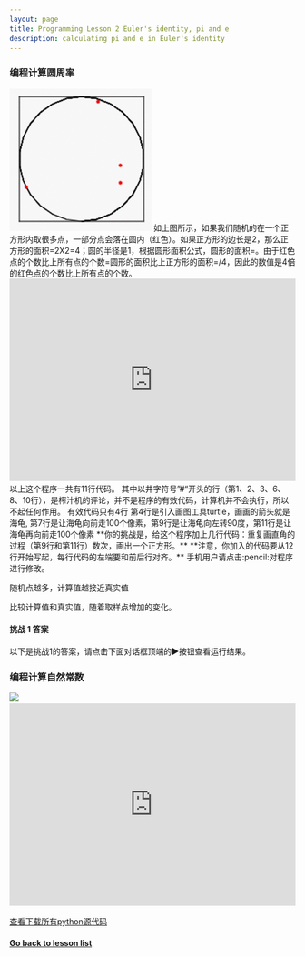 ```yaml
---
layout: page
title: Programming Lesson 2 Euler's identity, pi and e
description: calculating pi and e in Euler's identity
---
```


### 编程计算圆周率
<img src="https://github.com/zhazhijibaba/zhazhijibaba_programming_lessons/blob/master/programming_lesson2/mc_pi.gif?raw=true" width="250">  
如上图所示，如果我们随机的在一个正方形内取很多点，一部分点会落在圆内（红色）。如果正方形的边长是2，那么正方形的面积=2X2=4；圆的半径是1，根据圆形面积公式，圆形的面积=。由于红色点的个数比上所有点的个数=圆形的面积比上正方形的面积=/4，因此的数值是4倍的红色点的个数比上所有点的个数。  
<iframe src="https://trinket.io/embed/python/be790901b9" width="100%" height="356" frameborder="0" marginwidth="0" marginheight="0" allowfullscreen></iframe>
以上这个程序一共有11行代码。  
其中以井字符号”#“开头的行（第1、2、3、6、8、10行），是榨汁机的评论，并不是程序的有效代码，计算机并不会执行，所以不起任何作用。  
有效代码只有4行  
第4行是引入画图工具turtle，画画的箭头就是海龟, 第7行是让海龟向前走100个像素，第9行是让海龟向左转90度，第11行是让海龟再向前走100个像素  
**你的挑战是，给这个程序加上几行代码：重复画直角的过程（第9行和第11行）数次，画出一个正方形。**  
**注意，你加入的代码要从12行开始写起，每行代码的左端要和前后行对齐。**  
手机用户请点击:pencil:对程序进行修改。  

随机点越多，计算值越接近真实值

比较计算值和真实值，随着取样点增加的变化。

#### 挑战 1 答案
以下是挑战1的答案，请点击下面对话框顶端的:arrow_forward:按钮查看运行结果。    

### 编程计算自然常数
<img src="https://camo.githubusercontent.com/fb5a457c9ce4f4d2d92804c936b6cb4735a99029/68747470733a2f2f6c617465782e636f6465636f67732e636f6d2f7376672e6c617465783f5c4c617267652673706163653b653d5c667261637b317d7b30217d2b5c667261637b317d7b31217d2b5c667261637b317d7b32217d2b5c667261637b317d7b33217d2b5c667261637b317d7b34217d2b5c646f7473" width="250">   
  
<iframe src="https://trinket.io/embed/python/9d621cac46" width="100%" height="356" frameborder="0" marginwidth="0" marginheight="0" allowfullscreen></iframe>


[查看下载所有python源代码](https://github.com/zhazhijibaba/zhazhijibaba_programming_lessons/tree/master/programming_lesson2)

#### [Go back to lesson list](programming.html)

